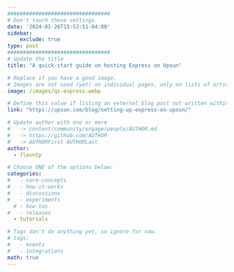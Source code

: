 ```yaml
---
#################################
# Don't touch these settings.
date: '2024-01-26T15:53:51-04:00'
sidebar:
    exclude: true
type: post
#################################
# Update the title
title: "A quick-start guide on hosting Express on Upsun"

# Replace if you have a good image. 
# Images are not used (yet) on individual pages, only on lists of articles.
image: /images/qs-express.webp

# Define this value if listing an external blog post not written within this site.
link: "https://upsun.com/blog/setting-up-express-on-upsun/"

# Update author with one or more
#   -> content/community/engage/people/AUTHOR.md
#   -> https://github.com/AUTHOR
#   -> AUTHORFirst AUTHORLast
author:
  - flovntp

# Choose ONE of the options below:
categories:
#   - core-concepts
#   - how-it-works
#   - discussions
#   - experiments
  # - how-tos
#   - releases
  - tutorials

# Tags don't do anything yet, so ignore for now.
# tags:
#   - events
#   - integrations
math: true
---
```

